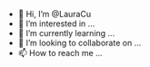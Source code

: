 - 👋 Hi, I’m @LauraCu
- 👀 I’m interested in ...
- 🌱 I’m currently learning ...
- 💞️ I’m looking to collaborate on ...
- 📫 How to reach me ...

<!---
LauraCu/LauraCu is a ✨ special ✨ repository because its `README.md` (this file) appears on your GitHub profile.
You can click the Preview link to take a look at your changes.
--->
